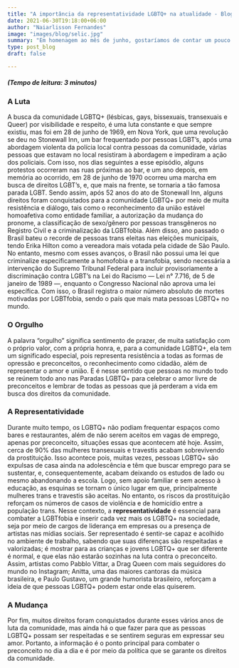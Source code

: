 ```yaml
---
title: "A importância da representatividade LGBTQ+ na atualidade - Blog #09"
date: 2021-06-30T19:18:00+06:00
author: "Naiarlisson Fernandes"
image: "images/blog/selic.jpg"
summary: "Em homenagem ao mês de junho, gostaríamos de contar um pouco da história que motiva o movimento LGBTQIA+!"
type: post_blog
draft: false

---
```

##### (Tempo de leitura: 3 minutos)

### A Luta
A busca da comunidade LGBTQ+ (lésbicas, gays, bissexuais, transexuais e Queer) por visibilidade e respeito, é uma luta constante e que sempre existiu, mas foi em 28 de junho de 1969, em Nova York, que uma revolução se deu no Stonewall Inn, um bar frequentado por pessoas LGBT’s, após uma abordagem violenta da polícia local contra pessoas da comunidade, várias pessoas que estavam no local resistiram à abordagem e impediram a ação dos policiais. Com isso, nos dias seguintes a esse episódio, alguns protestos ocorreram nas ruas próximas ao bar, e um ano depois, em memória ao ocorrido, em 28 de junho de 1970 ocorreu uma marcha em busca de direitos LGBT’s, e, que mais na frente, se tornaria a tão famosa parada LGBT.
Sendo assim, após 52 anos do ato de Stonewall Inn, alguns direitos foram conquistados para a comunidade LGBTQ+ por meio de muita resistência e diálogo, tais como o reconhecimento da união estável homoafetiva como entidade familiar, a autorização da mudança do pronome, a classificação de sexo/gênero por pessoas transgêneros no Registro Civil e a criminalização da LGBTfobia. Além disso, ano passado o Brasil bateu o recorde de pessoas trans eleitas nas eleições municipais, tendo Erika Hilton como a vereadora mais votada pela cidade de São Paulo.
No entanto, mesmo com esses avanços, o Brasil não possui uma lei que criminalize especificamente a homofobia e a transfobia, sendo necessária a intervenção do Supremo Tribunal Federal para incluir provisoriamente a discriminação contra LGBT’s na Lei do Racismo — Lei n° 7.716, de 5 de janeiro de 1989 —, enquanto o Congresso Nacional não aprova uma lei específica. Com isso, o Brasil registra o maior número absoluto de mortes motivadas por LGBTfobia, sendo o país que mais mata pessoas LGBTQ+ no mundo.

### O Orgulho
A palavra “orgulho” significa sentimento de prazer, de muita satisfação com o próprio valor, com a própria honra, e, para a comunidade LGBTQ+, ela tem um significado especial, pois representa resistência a todas as formas de opressão e preconceitos, o reconhecimento como cidadão, além de representar o amor e união. E é nesse sentido que pessoas no mundo todo se reúnem todo ano nas Paradas LGBTQ+ para celebrar o amor livre de preconceitos e lembrar de todas as pessoas que já perderam a vida em busca dos direitos da comunidade.

### A Representatividade
Durante muito tempo, os LGBTQ+ não podiam frequentar espaços como bares e restaurantes, além de não serem aceitos em vagas de emprego, apenas por preconceito, situações essas que acontecem até hoje. Assim, cerca de 90% das mulheres transexuais e travestis acabam sobrevivendo da prostituição. Isso acontece pois, muitas vezes, pessoas LGBTQ+ são expulsas de casa ainda na adolescência e têm que buscar emprego para se sustentar, e, consequentemente, acabam deixando os estudos de lado ou mesmo abandonando a escola. Logo, sem apoio familiar e sem acesso à educação, as esquinas se tornam o único lugar em que, principalmente mulheres trans e travestis são aceitas. No entanto, os riscos da prostituição reforçam os números de casos de violência e de homicídio entre a população trans.
Nesse contexto, a **representatividade** é essencial para combater a LGBTfobia e inserir cada vez mais os LGBTQ+ na sociedade, seja por meio de cargos de liderança em empresas ou a presença de artistas nas mídias sociais. Ser representado é sentir-se capaz e acolhido no ambiente de trabalho, sabendo que suas diferenças são respeitadas e valorizadas; é mostrar para as crianças e jovens LGBTQ+ que ser diferente é normal, e que elas não estarão sozinhas na luta contra o preconceito. Assim, artistas como Pabblo Vittar, a Drag Queen com mais seguidores do mundo no Instagram; Anitta, uma das maiores cantoras da música brasileira, e Paulo Gustavo, um grande humorista brasileiro, reforçam a ideia de que pessoas LGBTQ+ podem estar onde elas quiserem.

### A Mudança
Por fim, muitos direitos foram conquistados durante esses vários anos de luta da comunidade, mas ainda há o que fazer para que as pessoas LGBTQ+ possam ser respeitadas e se sentirem seguras em expressar seu amor. Portanto, a informação é o ponto principal para combater o preconceito no dia a dia e é por meio da política que se garante os direitos da comunidade.

